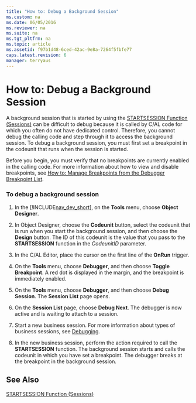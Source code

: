 ```yaml
---
title: "How to: Debug a Background Session"
ms.custom: na
ms.date: 06/05/2016
ms.reviewer: na
ms.suite: na
ms.tgt_pltfrm: na
ms.topic: article
ms.assetid: f97b1d48-6ced-42ac-9e8a-7264f5fbfe77
caps.latest.revision: 6
manager: terryaus
---
```

# How to: Debug a Background Session
A background session that is started by using the [STARTSESSION Function \(Sessions\)](STARTSESSION-Function--Sessions-.md) can be difficult to debug because it is called by C\/AL code for which you often do not have dedicated control. Therefore, you cannot debug the calling code and step through it to access the background session. To debug a background session, you must first set a breakpoint in the codeunit that runs when the session is started.  
  
 Before you begin, you must verify that no breakpoints are currently enabled in the calling code. For more information about how to view and disable breakpoints, see [How to: Manage Breakpoints from the Debugger Breakpoint List](../Topic/How%20to:%20Manage%20Breakpoints%20from%20the%20Debugger%20Breakpoint%20List.md).  
  
### To debug a background session  
  
1.  In the [!INCLUDE[nav_dev_short](includes/nav_dev_short_md.md)], on the **Tools** menu, choose **Object Designer**.  
  
2.  In Object Designer, choose the **Codeunit** button, select the codeunit that is run when you start the background session, and then choose the **Design** button. The ID of this codeunit is the value that you pass to the **STARTSESSION** function in the *CodeunitID* parameter.  
  
3.  In the C\/AL Editor, place the cursor on the first line of the **OnRun** trigger.  
  
4.  On the **Tools** menu, choose **Debugger**, and then choose **Toggle Breakpoint**. A red dot is displayed in the margin, and the breakpoint is immediately enabled.  
  
5.  On the **Tools** menu, choose **Debugger**, and then choose **Debug Session**. The **Session List** page opens.  
  
6.  On the **Session List** page, choose **Debug Next**. The debugger is now active and is waiting to attach to a session.  
  
7.  Start a new business session. For more information about types of business sessions, see [Debugging](Debugging.md).  
  
8.  In the new business session, perform the action required to call the **STARTSESSION** function. The background session starts and calls the codeunit in which you have set a breakpoint. The debugger breaks at the breakpoint in the background session.  
  
## See Also  
 [STARTSESSION Function \(Sessions\)](STARTSESSION-Function--Sessions-.md)